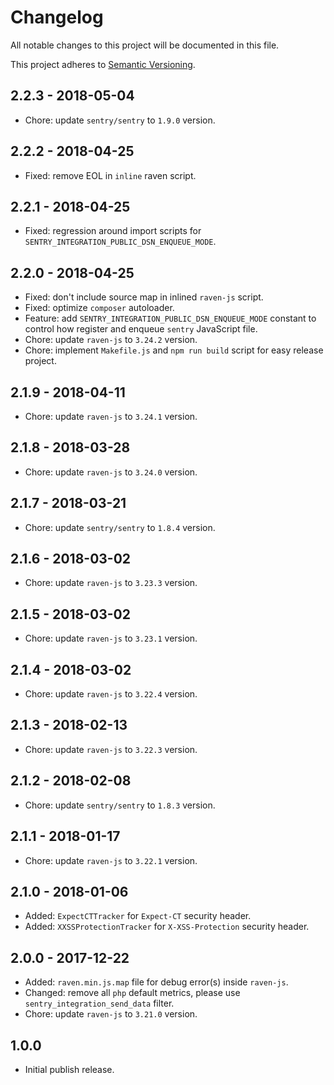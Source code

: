 # Changelog

All notable changes to this project will be documented in this file.

This project adheres to [Semantic Versioning](http://semver.org/spec/v2.0.0.html).

## 2.2.3 - 2018-05-04

* Chore: update `sentry/sentry` to `1.9.0` version.

## 2.2.2 - 2018-04-25

* Fixed: remove EOL in `inline` raven script. 

## 2.2.1 - 2018-04-25

* Fixed: regression around import scripts for `SENTRY_INTEGRATION_PUBLIC_DSN_ENQUEUE_MODE`. 

## 2.2.0 - 2018-04-25

* Fixed: don't include source map in inlined `raven-js` script. 
* Fixed: optimize `composer` autoloader. 
* Feature: add `SENTRY_INTEGRATION_PUBLIC_DSN_ENQUEUE_MODE` constant to control how register and enqueue `sentry` JavaScript file.
* Chore: update `raven-js` to `3.24.2` version.
* Chore: implement `Makefile.js` and `npm run build` script for easy release project.

## 2.1.9 - 2018-04-11

* Chore: update `raven-js` to `3.24.1` version.

## 2.1.8 - 2018-03-28

* Chore: update `raven-js` to `3.24.0` version.

## 2.1.7 - 2018-03-21

* Chore: update `sentry/sentry` to `1.8.4` version.

## 2.1.6 - 2018-03-02

* Chore: update `raven-js` to `3.23.3` version.

## 2.1.5 - 2018-03-02

* Chore: update `raven-js` to `3.23.1` version.

## 2.1.4 - 2018-03-02

* Chore: update `raven-js` to `3.22.4` version.

## 2.1.3 - 2018-02-13

* Chore: update `raven-js` to `3.22.3` version.

## 2.1.2 - 2018-02-08

* Chore: update `sentry/sentry` to `1.8.3` version.

## 2.1.1 - 2018-01-17

* Chore: update `raven-js` to `3.22.1` version.

## 2.1.0 - 2018-01-06

* Added: `ExpectCTTracker` for `Expect-CT` security header.
* Added: `XXSSProtectionTracker` for `X-XSS-Protection` security header.

## 2.0.0 - 2017-12-22

* Added: `raven.min.js.map` file for debug error(s) inside `raven-js`.
* Changed: remove all `php` default metrics, please use `sentry_integration_send_data` filter.
* Chore: update `raven-js` to `3.21.0` version.

## 1.0.0

* Initial publish release.
